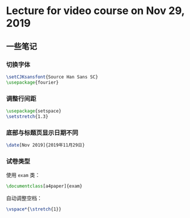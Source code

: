 # Lecture for video course on Nov 29, 2019

## 一些笔记

### 切换字体

```tex
\setCJKsansfont{Source Han Sans SC}
\usepackage{fourier}
```

### 调整行间距

```tex
\usepackage{setspace}
\setstretch{1.3}
```

### 底部与标题页显示日期不同

```tex
\date[Nov 2019]{2019年11月29日}
```

### 试卷类型

使用 `exam` 类：

```tex
\documentclass[a4paper]{exam}
```

自动调整空档：

```tex
\vspace*{\stretch{1}}
```

